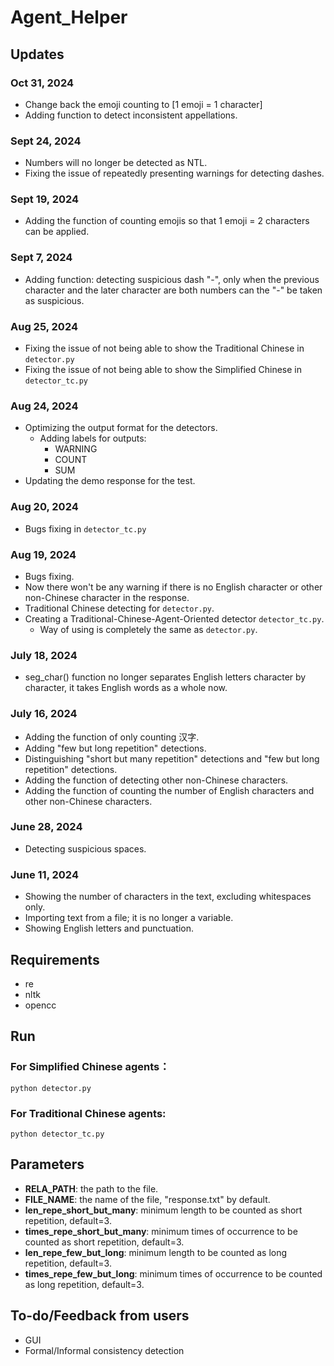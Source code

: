 # Agent_Helper
## Updates
### Oct 31, 2024
- Change back the emoji counting to [1 emoji = 1 character]
- Adding function to detect inconsistent appellations.
### Sept 24, 2024
- Numbers will no longer be detected as NTL.
- Fixing the issue of repeatedly presenting warnings for detecting dashes.
### Sept 19, 2024
- Adding the function of counting emojis so that 1 emoji = 2 characters can be applied.
### Sept 7, 2024
- Adding function: detecting suspicious dash "-", only when the previous character and the later character are both numbers can the "-" be taken as suspicious.
### Aug 25, 2024
- Fixing the issue of not being able to show the Traditional Chinese in ```detector.py```
- Fixing the issue of not being able to show the Simplified Chinese in ```detector_tc.py```
### Aug 24, 2024
- Optimizing the output format for the detectors.
  - Adding labels for outputs:
    - WARNING
    - COUNT
    - SUM
- Updating the demo response for the test.
### Aug 20, 2024
- Bugs fixing in ```detector_tc.py```
### Aug 19, 2024
- Bugs fixing.
- Now there won't be any warning if there is no English character or other non-Chinese character in the response.
- Traditional Chinese detecting for ```detector.py```.
- Creating a Traditional-Chinese-Agent-Oriented detector ```detector_tc.py```.
  - Way of using is completely the same as ```detector.py```.
### July 18, 2024
- seg_char() function no longer separates English letters character by character, it takes English words as a whole now.
### July 16, 2024
- Adding the function of only counting 汉字.
- Adding "few but long repetition" detections.
- Distinguishing "short but many repetition" detections and "few but long repetition" detections.
- Adding the function of detecting other non-Chinese characters.
- Adding the function of counting the number of English characters and other non-Chinese characters.
### June 28, 2024
- Detecting suspicious spaces.
### June 11, 2024
- Showing the number of characters in the text, excluding whitespaces only.
- Importing text from a file; it is no longer a variable.
- Showing English letters and punctuation.

## Requirements
- re
- nltk
- opencc
## Run
### For Simplified Chinese agents：
  ```
  python detector.py
  ```
### For Traditional Chinese agents:
  ```
  python detector_tc.py
  ```

## Parameters
- **RELA_PATH**: the path to the file.
- **FILE_NAME**: the name of the file, "response.txt" by default.
- **len_repe_short_but_many**: minimum length to be counted as short repetition, default=3.
- **times_repe_short_but_many**: minimum times of occurrence to be counted as short repetition, default=3.
- **len_repe_few_but_long**: minimum length to be counted as long repetition, default=3.
- **times_repe_few_but_long**: minimum times of occurrence to be counted as long repetition, default=3.

## To-do/Feedback from users
- GUI
- Formal/Informal consistency detection
